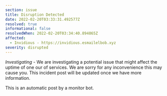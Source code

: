```yaml
---
section: issue
title: Disruption Detected
date: 2022-02-20T03:33:31.492577Z
resolved: true
informational: false
resolvedWhen: 2022-02-20T03:34:40.894865Z
affected:
  - Invidious - https://invidious.esmailelbob.xyz
severity: disrupted
---
```

*Investigating* - We are investigating a potential issue that might affect the uptime of one our of services. We are sorry for any inconvenience this may cause you. This incident post will be updated once we have more information.

This is an automatic post by a monitor bot.
        